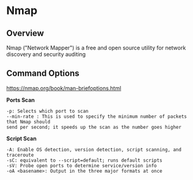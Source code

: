 # Nmap

## Overview

Nmap ("Network Mapper") is a free and open source utility for network discovery and security auditing
## Command Options

https://nmap.org/book/man-briefoptions.html

**Ports Scan**

	-p: Selects which port to scan
	--min-rate : This is used to specify the minimum number of packets that Nmap should
	send per second; it speeds up the scan as the number goes higher

**Script Scan**

	-A: Enable OS detection, version detection, script scanning, and traceroute
	-sC: equivalent to --script=default; runs default scripts
	-sV: Probe open ports to determine service/version info
	-oA <basename>: Output in the three major formats at once
